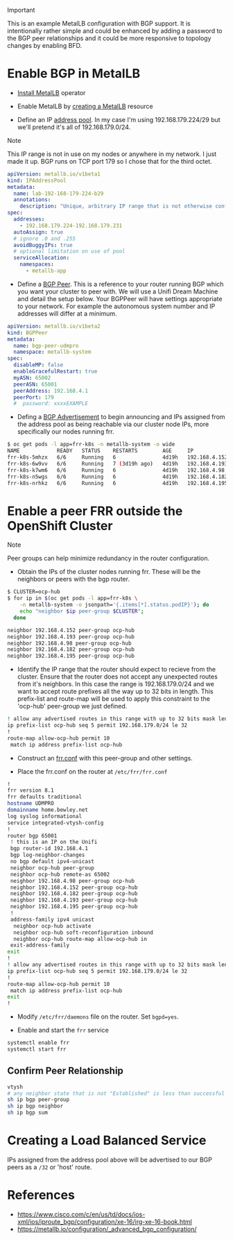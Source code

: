 
> [!IMPORTANT]
> This is an example MetalLB configuration with BGP support. It is intentionally rather simple and could be enhanced by adding a password to the BGP peer relationships and it could be more responsive to topology changes by enabling BFD.

# Enable BGP in MetalLB

* [Install MetalLB](../../operator/) operator

*  Enable MetalLB by [creating a MetalLB](../base/) resource

* Define an IP [address pool](ipaddresspool.yaml). In my case I'm using 192.168.179.224/29 but we'll pretend it's all of 192.168.179.0/24.

>[!NOTE]
> This IP range is not in use on my nodes or anywhere in my network. I just made it up. BGP runs on TCP port 179 so I chose that for the third octet.

```yaml
apiVersion: metallb.io/v1beta1
kind: IPAddressPool
metadata:
  name: lab-192-168-179-224-b29
  annotations:
    description: "Unique, arbitrary IP range that is not otherwise configured in any way."
spec:
  addresses:
    - 192.168.179.224-192.168.179.231
  autoAssign: true
  # ignore .0 and .255
  avoidBuggyIPs: true 
  # optional limitation on use of pool
  serviceAllocation:
    namespaces:
      - metallb-app
```

* Define a [BGP Peer](bgppeer.yaml). This is a reference to your router running BGP which you want your cluster to peer with. We will use a Unifi Dream Machine and detail the setup below. Your BGPPeer will have settings appropriate to your network. For example the autonomous system number and IP addresses will differ at a minimum.

```yaml
apiVersion: metallb.io/v1beta2
kind: BGPPeer
metadata:
  name: bgp-peer-udmpro
  namespace: metallb-system
spec:
  disableMP: false
  enableGracefulRestart: true
  myASN: 65002
  peerASN: 65001
  peerAddress: 192.168.4.1
  peerPort: 179
  #  password: xxxxEXAMPLE
```

* Defing a [BGP Advertisement](bgpadvertisement.yaml) to begin announcing and IPs assigned from the address pool as being reachable via our cluster node IPs, more specifically our nodes running frr.

```bash
$ oc get pods -l app=frr-k8s -n metallb-system -o wide
NAME            READY   STATUS    RESTARTS        AGE     IP              NODE                       NOMINATED NODE   READINESS GATES
frr-k8s-5mhzx   6/6     Running   6               4d19h   192.168.4.152   hub-q7dgr-worker-0-5n47d   <none>           <none>
frr-k8s-6w9vv   6/6     Running   7 (3d19h ago)   4d19h   192.168.4.193   hub-q7dgr-cnv-nzwp7        <none>           <none>
frr-k8s-k7wm6   6/6     Running   6               4d19h   192.168.4.98    hub-q7dgr-worker-0-z9mgb   <none>           <none>
frr-k8s-n5wgs   6/6     Running   6               4d19h   192.168.4.182   hub-q7dgr-cnv-tffcm        <none>           <none>
frr-k8s-nrhkz   6/6     Running   6               4d19h   192.168.4.195   hub-q7dgr-cnv-dhkgw        <none>           <none>
```

# Enable a peer FRR outside the OpenShift Cluster

> [!NOTE]
> Peer groups can help minimize redundancy in the router configuration.

* Obtain the IPs of the cluster nodes running frr. These will be the neighbors or peers with the bgp router.

```bash
$ CLUSTER=ocp-hub
$ for ip in $(oc get pods -l app=frr-k8s \
    -n metallb-system -o jsonpath='{.items[*].status.podIP}'); do 
    echo "neighbor $ip peer-group $CLUSTER";
  done

neighbor 192.168.4.152 peer-group ocp-hub
neighbor 192.168.4.193 peer-group ocp-hub
neighbor 192.168.4.98 peer-group ocp-hub
neighbor 192.168.4.182 peer-group ocp-hub
neighbor 192.168.4.195 peer-group ocp-hub
```

* Identify the IP range that the router should expect to recieve from the cluster. Ensure that the router does not accept any unexpected routes from it's neighbors. In this case the range is 192.168.179.0/24 and we want to accept route prefixes all the way up to 32 bits in length. This prefix-list and route-map will be used to apply this constraint to the 'ocp-hub' peer-group we just defined.

```bash
! allow any advertised routes in this range with up to 32 bits mask length
ip prefix-list ocp-hub seq 5 permit 192.168.179.0/24 le 32
!
route-map allow-ocp-hub permit 10
 match ip address prefix-list ocp-hub
```

* Construct an [frr.conf](unifi-frr.conf) with this peer-group and other settings.

* Place the frr.conf on the router at `/etc/frr/frr.conf`

```bash
!
frr version 8.1
frr defaults traditional
hostname UDMPRO
domainname home.bewley.net
log syslog informational
service integrated-vtysh-config
!
router bgp 65001
 ! this is an IP on the Unifi
 bgp router-id 192.168.4.1
 bgp log-neighbor-changes
 no bgp default ipv4-unicast
 neighbor ocp-hub peer-group
 neighbor ocp-hub remote-as 65002
 neighbor 192.168.4.98 peer-group ocp-hub
 neighbor 192.168.4.152 peer-group ocp-hub
 neighbor 192.168.4.182 peer-group ocp-hub
 neighbor 192.168.4.193 peer-group ocp-hub
 neighbor 192.168.4.195 peer-group ocp-hub
 !
 address-family ipv4 unicast
  neighbor ocp-hub activate
  neighbor ocp-hub soft-reconfiguration inbound
  neighbor ocp-hub route-map allow-ocp-hub in
 exit-address-family
exit
!
! allow any advertised routes in this range with up to 32 bits mask length
ip prefix-list ocp-hub seq 5 permit 192.168.179.0/24 le 32
!
route-map allow-ocp-hub permit 10
 match ip address prefix-list ocp-hub
exit
!
```

* Modify `/etc/frr/daemons` file on the router. Set `bgpd=yes`.

* Enable and start the `frr` service

```bash
systemctl enable frr
systemctl start frr
```

## Confirm Peer Relationship

```bash
vtysh
# any neighbor state that is not "Established" is less than successful
sh ip bgp peer-group
sh ip bgp neighbor
sh ip bgp sum
```

# Creating a Load Balanced Service

IPs assigned from the address pool above will be advertised to our BGP peers as a `/32` or 'host' route.

# References

* https://www.cisco.com/c/en/us/td/docs/ios-xml/ios/iproute_bgp/configuration/xe-16/irg-xe-16-book.html
* https://metallb.io/configuration/_advanced_bgp_configuration/
